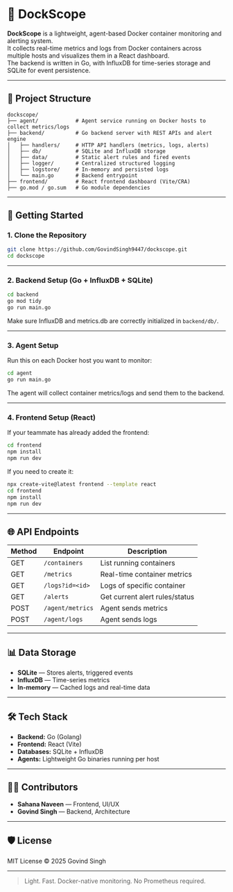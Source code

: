 # 🐳 DockScope

**DockScope** is a lightweight, agent-based Docker container monitoring and alerting system.  
It collects real-time metrics and logs from Docker containers across multiple hosts and visualizes them in a React dashboard.  
The backend is written in Go, with InfluxDB for time-series storage and SQLite for event persistence.

---

## 📁 Project Structure

```
dockscope/
├── agent/            # Agent service running on Docker hosts to collect metrics/logs
├── backend/          # Go backend server with REST APIs and alert engine
│   ├── handlers/     # HTTP API handlers (metrics, logs, alerts)
│   ├── db/           # SQLite and InfluxDB storage
│   ├── data/         # Static alert rules and fired events
│   ├── logger/       # Centralized structured logging
│   ├── logstore/     # In-memory and persisted logs
│   └── main.go       # Backend entrypoint
├── frontend/         # React frontend dashboard (Vite/CRA)
├── go.mod / go.sum   # Go module dependencies
```

---

## 🚀 Getting Started

### 1. Clone the Repository

```bash
git clone https://github.com/GovindSingh9447/dockscope.git
cd dockscope
```

---

### 2. Backend Setup (Go + InfluxDB + SQLite)

```bash
cd backend
go mod tidy
go run main.go
```

Make sure InfluxDB and metrics.db are correctly initialized in `backend/db/`.

---

### 3. Agent Setup

Run this on each Docker host you want to monitor:

```bash
cd agent
go run main.go
```

The agent will collect container metrics/logs and send them to the backend.

---

### 4. Frontend Setup (React)

If your teammate has already added the frontend:

```bash
cd frontend
npm install
npm run dev
```

If you need to create it:

```bash
npx create-vite@latest frontend --template react
cd frontend
npm install
npm run dev
```

---

## 🌐 API Endpoints

| Method | Endpoint                | Description                      |
|--------|-------------------------|----------------------------------|
| GET    | `/containers`           | List running containers          |
| GET    | `/metrics`              | Real-time container metrics      |
| GET    | `/logs?id=<id>`         | Logs of specific container       |
| GET    | `/alerts`               | Get current alert rules/status   |
| POST   | `/agent/metrics`        | Agent sends metrics              |
| POST   | `/agent/logs`           | Agent sends logs                 |

---

## 📊 Data Storage

- **SQLite** — Stores alerts, triggered events
- **InfluxDB** — Time-series metrics
- **In-memory** — Cached logs and real-time data

---

## 🛠 Tech Stack

- **Backend:** Go (Golang)
- **Frontend:** React (Vite)
- **Databases:** SQLite + InfluxDB
- **Agents:** Lightweight Go binaries running per host

---

## 👨‍💻 Contributors

- **Sahana Naveen** — Frontend, UI/UX
- **Govind Singh** — Backend, Architecture 
---

## 🛡 License

MIT License © 2025 Govind Singh

---

> Light. Fast. Docker-native monitoring. No Prometheus required.
